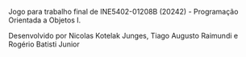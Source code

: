 Jogo para trabalho final de INE5402-01208B (20242) - Programação Orientada a Objetos I.

Desenvolvido por Nicolas Kotelak Junges, Tiago Augusto Raimundi e Rogério Batisti Junior
